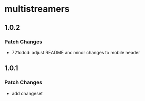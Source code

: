 # multistreamers

## 1.0.2

### Patch Changes

- 721cdcd: adjust README and minor changes to mobile header

## 1.0.1

### Patch Changes

- add changeset
